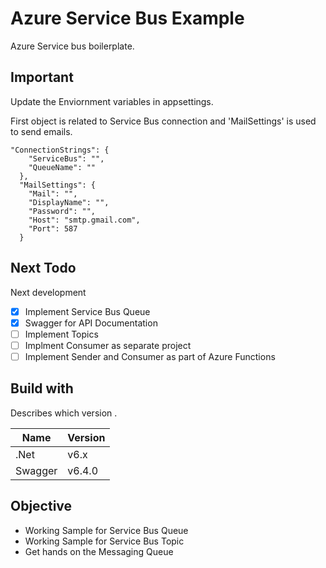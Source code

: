 
# Azure Service Bus Example
Azure Service bus boilerplate. 
## Important

Update the Enviornment variables in appsettings.

First object is related to Service Bus connection and 'MailSettings' is used to send emails.

```
"ConnectionStrings": {
    "ServiceBus": "",
    "QueueName": ""
  },
  "MailSettings": {
    "Mail": "",
    "DisplayName": "",
    "Password": "",
    "Host": "smtp.gmail.com",
    "Port": 587
  }
```

## Next Todo

Next development

* [x] Implement Service Bus Queue
* [x] Swagger for API Documentation
* [ ] Implement Topics
* [ ] Implment Consumer as separate project
* [ ] Implement Sender and Consumer as part of Azure Functions

## Build with

Describes which version .

| Name       | Version  |
| ---------- | -------- |
| .Net     | v6.x     |
| Swagger | v6.4.0 |

## Objective

* Working Sample for Service Bus Queue
* Working Sample for Service Bus Topic
* Get hands on the Messaging Queue

<!-- ## Features

* Dotnet 6.0 -->

